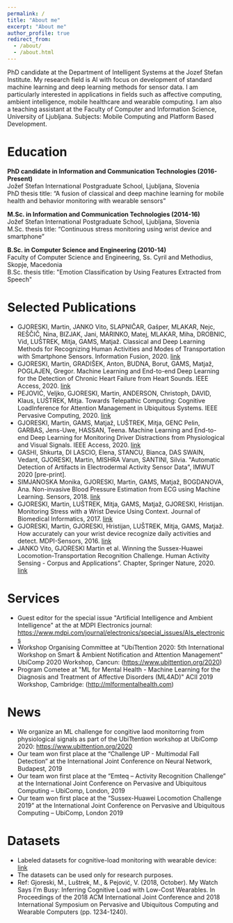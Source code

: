 ```yaml
---
permalink: /
title: "About me"
excerpt: "About me"
author_profile: true
redirect_from: 
  - /about/
  - /about.html
---
```


PhD candidate at the Department of Intelligent Systems at the Jozef Stefan Institute. My research field is AI with focus on development of standard machine learning and deep learning methods for sensor data. I am particularly interested in applications in fields such as affective computing, ambient intelligence, mobile healthcare and wearable computing. I am also a teaching assistant at the Faculty of Computer and Information Science, University of Ljubljana. Subjects: Mobile Computing and Platform Based Development.<br/>


Education
======
**PhD candidate in Information and Communication Technologies (2016-Present)**<br/>
Jožef Stefan International Postgraduate School, Ljubljana, Slovenia<br/>
PhD thesis title: “A fusion of classical and deep machine learning for mobile health and behavior monitoring with wearable sensors”<br/>

**M.Sc. in Information and Communication Technologies (2014-16)**<br/>
Jožef Stefan International Postgraduate School, Ljubljana, Slovenia<br/>
M.Sc. thesis title: “Continuous stress monitoring using wrist device and smartphone”<br/>

**B.Sc. in Computer Science and Engineering (2010-14)**<br/>
Faculty of Computer Science and Engineering, Ss. Cyril and Methodius, Skopje, Macedonia<br/>
B.Sc. thesis title: "Emotion Classification by Using Features Extracted from Speech"<br/>

Selected Publications
======
* GJORESKI, Martin, JANKO Vito, SLAPNIČAR, Gašper, MLAKAR, Nejc, REŠČIČ, Nina, BIZJAK, Jani, MARINKO, Matej, MLAKAR, Miha, DROBNIC, Vid, LUŠTREK, Mitja, GAMS, Matjaž. Classical and Deep Learning Methods for Recognizing Human Activities and Modes of Transportation with Smartphone Sensors. Information Fusion, 2020. [link](https://martingjoreski.github.io/files/InfFusion.pdf)
* GJORESKI, Martin, GRADIŠEK, Anton, BUDNA, Borut, GAMS, Matjaž, POGLAJEN, Gregor. Machine Learning and End-to-end Deep Learning for the Detection of Chronic Heart Failure from Heart Sounds. IEEE Access, 2020. [link](https://martingjoreski.github.io/files/08967080.pdf)
* PEJOVIĆ, Veljko, GJORESKI, Martin, ANDERSON, Christoph, DAVID, Klaus, LUŠTREK, Mitja. Towards Telepathic Computing: Cognitive LoadInference for Attention Management in Ubiquitous Systems. IEEE Pervasive Computing, 2020. [link](https://martingjoreski.github.io/files/09067018.pdf)
* GJORESKI, Martin, GAMS, Matjaž, LUŠTREK, Mitja, GENC Pelin, GARBAS, Jens-Uwe, HASSAN, Teena. Machine Learning and End-to-end Deep Learning for Monitoring Driver Distractions from Physiological and Visual Signals. IEEE Access, 2020. [link](https://martingjoreski.github.io/files/09062481.pdf)
* GASHI, Shkurta, DI LASCIO, Elena, STANCU, Bianca, DAS SWAIN, Vedant, GJORESKI, Martin, MISHRA Varun, SANTINI, Silvia. "Automatic Detection of Artifacts in Electrodermal Activity Sensor Data", IMWUT 2020 [pre-print].
* SIMJANOSKA Monika, GJORESKI, Martin, GAMS, Matjaž, BOGDANOVA, Ana. Non-invasive Blood Pressure Estimation from ECG using Machine Learning. Sensors, 2018. [link](https://martingjoreski.github.io/files/sensors-18-01160.pdf)
* GJORESKI, Martin, LUŠTREK, Mitja, GAMS, Matjaž, GJORESKI, Hristijan. Monitoring Stress with a Wrist Device Using Context. Journal of Biomedical Informatics, 2017. [link](https://martingjoreski.github.io/files/1-s2.0-S1532046417301855-main.pdf)
* GJORESKI, Martin, GJORESKI, Hristijan, LUŠTREK, Mitja, GAMS, Matjaž. How accurately can your wrist device recognize daily activities and detect. MDPI-Sensors, 2016. [link](https://martingjoreski.github.io/files/sensors-16-00800.pdf)
* JANKO Vito, GJORESKI Martin et al. Winning the Sussex-Huawei Locomotion-Transportation Recognition Challenge. Human Activity Sensing - Corpus and Applications”. Chapter, Springer Nature, 2020. [link](https://link.springer.com/chapter/10.1007/978-3-030-13001-5_15)


Services
======
* Guest editor for the special issue "Artificial Intelligence and Ambient Intelligence" at the at MDPI Electronics journal: <https://www.mdpi.com/journal/electronics/special_issues/AIs_electronics>
* Workshop Organising Committee at "UbiTtention 2020: 5th International Workshop on
Smart & Ambient Notification and Attention Management" UbiComp 2020 Workshop, Cancun: (<https://www.ubittention.org/2020>)
* Program Cometee at "ML for Mental Health - Machine Learning for the Diagnosis and Treatment of Affective Disorders (ML4AD)"
ACII 2019 Workshop, Cambridge: (<http://mlformentalhealth.com>)<br/>


News
======
* We organize an ML challenge for congitive laod monitorring from physiological signals as part of the UbiTtention workshop at UbiComp 2020: <https://www.ubittention.org/2020>
* Our team won first place at the “Challenge UP - Multimodal Fall Detection” at the International Joint Conference on Neural Network, Budapest, 2019
* Our team won first place at the “Emteq – Activity Recognition Challenge” at the International Joint Conference on Pervasive and Ubiquitous Computing – UbiComp, London, 2019
* Our team won first place at the “Sussex-Huawei Locomotion Challenge 2019” at the International Joint Conference on Pervasive and Ubiquitous Computing – UbiComp, London 2019

Datasets
======
* Labeled datasets for cognitive-load monitoring with wearable device: [link](https://martingjoreski.github.io/files/CogDatasets.zip)
* The datasets can be used only for research purposes. 
* Ref: Gjoreski, M., Luštrek, M., & Pejović, V. (2018, October). My Watch Says I'm Busy: Inferring Cognitive Load with Low-Cost Wearables. In Proceedings of the 2018 ACM International Joint Conference and 2018 International Symposium on Pervasive and Ubiquitous Computing and Wearable Computers (pp. 1234-1240).


